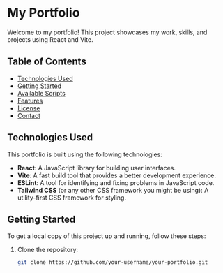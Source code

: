 # My Portfolio

Welcome to my portfolio! This project showcases my work, skills, and projects using React and Vite.

## Table of Contents

- [Technologies Used](#technologies-used)
- [Getting Started](#getting-started)
- [Available Scripts](#available-scripts)
- [Features](#features)
- [License](#license)
- [Contact](#contact)

## Technologies Used

This portfolio is built using the following technologies:

- **React**: A JavaScript library for building user interfaces.
- **Vite**: A fast build tool that provides a better development experience.
- **ESLint**: A tool for identifying and fixing problems in JavaScript code.
- **Tailwind CSS** (or any other CSS framework you might be using): A utility-first CSS framework for styling.

## Getting Started

To get a local copy of this project up and running, follow these steps:

1. Clone the repository:

   ```bash
   git clone https://github.com/your-username/your-portfolio.git

